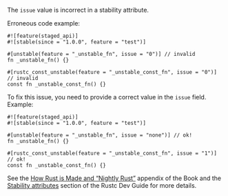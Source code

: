 The `issue` value is incorrect in a stability attribute.

Erroneous code example:

```compile_fail,E0545
#![feature(staged_api)]
#![stable(since = "1.0.0", feature = "test")]

#[unstable(feature = "_unstable_fn", issue = "0")] // invalid
fn _unstable_fn() {}

#[rustc_const_unstable(feature = "_unstable_const_fn", issue = "0")] // invalid
const fn _unstable_const_fn() {}
```

To fix this issue, you need to provide a correct value in the `issue` field.
Example:

```
#![feature(staged_api)]
#![stable(since = "1.0.0", feature = "test")]

#[unstable(feature = "_unstable_fn", issue = "none")] // ok!
fn _unstable_fn() {}

#[rustc_const_unstable(feature = "_unstable_const_fn", issue = "1")] // ok!
const fn _unstable_const_fn() {}
```

See the [How Rust is Made and “Nightly Rust”][how-rust-made-nightly] appendix
of the Book and the [Stability attributes][stability-attributes] section of the
Rustc Dev Guide for more details.

[how-rust-made-nightly]: https://doc.rust-lang.org/book/appendix-07-nightly-rust.html
[stability-attributes]: https://rustc-dev-guide.rust-lang.org/stability.html
